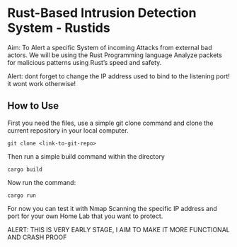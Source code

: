 # Rust-Based Intrusion Detection System - Rustids

Aim: To Alert a specific System of incoming Attacks from external bad actors. We will be using the Rust Programming language 
Analyze packets for malicious patterns using Rust’s speed and safety.

Alert: dont forget to change the IP address used to bind to the listening port! it wont work otherwise!

## How to Use

First you need the files, use a simple git clone command and clone the current repository in your local computer.

```
git clone <link-to-git-repo>
```

Then run a simple build command within the directory

```
cargo build
```

Now run the command:

```
cargo run
```

For now you can test it with Nmap Scanning the specific IP address and port for your own Home Lab that you want to protect.

ALERT: THIS IS VERY EARLY STAGE, I AIM TO MAKE IT MORE FUNCTIONAL AND CRASH PROOF
